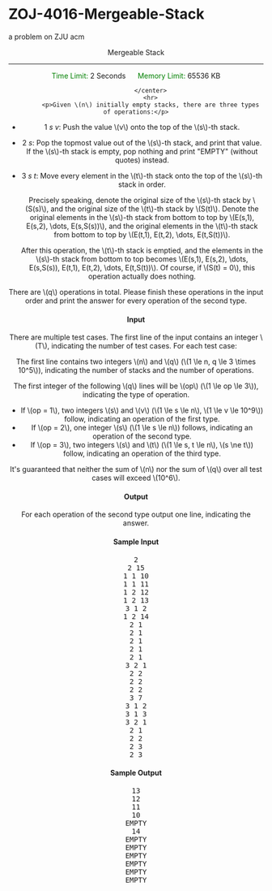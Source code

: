# ZOJ-4016-Mergeable-Stack
a problem on ZJU acm

<center><span class="bigProblemTitle">Mergeable Stack</span></center>
            <hr>
            <center>
                <font color="green">Time Limit: </font> 2 Seconds
                &nbsp;&nbsp;&nbsp;&nbsp;
                <font color="green">Memory Limit: </font> 65536 KB

            </center>
            <hr>
            <p>Given \(n\) initially empty stacks, there are three types of operations:</p>

<ul>
  <li><p>1 <var>s</var> <var>v</var>: Push the value \(v\) onto the top of the \(s\)-th stack.</p></li>
  <li><p>2 <var>s</var>: Pop the topmost value out of the \(s\)-th stack, and print that value. If the \(s\)-th stack is empty, pop nothing and print "EMPTY" (without quotes) instead.</p></li>
  <li>
    <p>3 <var>s</var> <var>t</var>: Move every element in the \(t\)-th stack onto the top of the \(s\)-th stack in order.</p>
    <p>Precisely speaking, denote the original size of the \(s\)-th stack by \(S(s)\), and the original size of the \(t\)-th stack by \(S(t)\). Denote the original elements in the \(s\)-th stack from bottom to top by \(E(s,1), E(s,2), \dots, E(s,S(s))\), and the original elements in the \(t\)-th stack from bottom to top by \(E(t,1), E(t,2), \dots, E(t,S(t))\).</p>
    <p>After this operation, the \(t\)-th stack is emptied, and the elements in the \(s\)-th stack from bottom to top becomes \(E(s,1), E(s,2), \dots, E(s,S(s)), E(t,1), E(t,2), \dots, E(t,S(t))\). Of course, if \(S(t) = 0\), this operation actually does nothing.</p>
  </li>
</ul>

<p>There are \(q\) operations in total. Please finish these operations in the input order and print the answer for every operation of the second type.</p>

<h4>Input</h4>

<p>There are multiple test cases. The first line of the input contains an integer \(T\), indicating the number of test cases. For each test case:</p>

<p>The first line contains two integers \(n\) and \(q\) (\(1 \le n, q \le 3 \times 10^5\)), indicating the number of stacks and the number of operations.</p>

<p>The first integer of the following \(q\) lines will be \(op\) (\(1 \le op \le 3\)), indicating the type of operation.</p>

<ul>
  <li>If \(op = 1\), two integers \(s\) and \(v\) (\(1 \le s \le n\), \(1 \le v \le 10^9\)) follow, indicating an operation of the first type.</li>
  <li>If \(op = 2\), one integer \(s\) (\(1 \le s \le n\)) follows, indicating an operation of the second type.</li>
  <li>If \(op = 3\), two integers \(s\) and \(t\) (\(1 \le s, t \le n\), \(s \ne t\)) follow, indicating an operation of the third type.</li>
</ul>

<p>It's guaranteed that neither the sum of \(n\) nor the sum of \(q\) over all test cases will exceed \(10^6\).</p>

<h4>Output</h4>

<p>For each operation of the second type output one line, indicating the answer.</p>

<h4>Sample Input</h4>
<pre>2
2 15
1 1 10
1 1 11
1 2 12
1 2 13
3 1 2
1 2 14
2 1
2 1
2 1
2 1
2 1
3 2 1
2 2
2 2
2 2
3 7
3 1 2
3 1 3
3 2 1
2 1
2 2
2 3
2 3
</pre>

<h4>Sample Output</h4>
<pre>13
12
11
10
EMPTY
14
EMPTY
EMPTY
EMPTY
EMPTY
EMPTY
EMPTY
</pre>